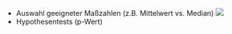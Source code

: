 - Auswahl geeigneter Maßzahlen (z.B. Mittelwert vs. Median)
![](Pasted%20image%2020240425100641.png)
- Hypothesentests (p-Wert)
